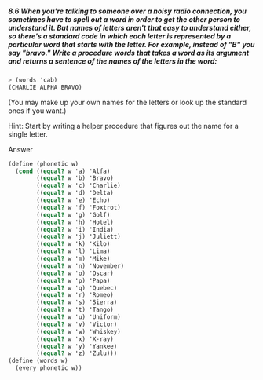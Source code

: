 ##### 8.6  When you're talking to someone over a noisy radio connection, you sometimes have to spell out a word in order to get the other person to understand it. But names of letters aren't that easy to understand either, so there's a standard code in which each letter is represented by a particular word that starts with the letter. For example, instead of "B" you say "bravo." Write a procedure words that takes a word as its argument and returns a sentence of the names of the letters in the word:

```Scheme
> (words 'cab)
(CHARLIE ALPHA BRAVO)
```
(You may make up your own names for the letters or look up the standard ones if you want.)

Hint: Start by writing a helper procedure that figures out the name for a single letter.

Answer
```Scheme
(define (phonetic w)
  (cond ((equal? w 'a) 'Alfa)
        ((equal? w 'b) 'Bravo)
        ((equal? w 'c) 'Charlie)
        ((equal? w 'd) 'Delta)
        ((equal? w 'e) 'Echo)
        ((equal? w 'f) 'Foxtrot)
        ((equal? w 'g) 'Golf)
        ((equal? w 'h) 'Hotel)
        ((equal? w 'i) 'India)
        ((equal? w 'j) 'Juliett)
        ((equal? w 'k) 'Kilo)
        ((equal? w 'l) 'Lima)
        ((equal? w 'm) 'Mike)
        ((equal? w 'n) 'November)
        ((equal? w 'o) 'Oscar)
        ((equal? w 'p) 'Papa)
        ((equal? w 'q) 'Quebec)
        ((equal? w 'r) 'Romeo)
        ((equal? w 's) 'Sierra)
        ((equal? w 't) 'Tango)
        ((equal? w 'u) 'Uniform)
        ((equal? w 'v) 'Victor)
        ((equal? w 'w) 'Whiskey)
        ((equal? w 'x) 'X-ray)
        ((equal? w 'y) 'Yankee)
        ((equal? w 'z) 'Zulu)))
(define (words w)
  (every phonetic w))
```
